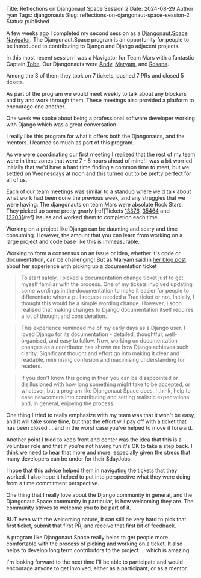 Title: Reflections on Djangonaut Space Session 2
Date: 2024-08-29
Author: ryan
Tags: djangonauts
Slug: reflections-on-djangonaut-space-session-2
Status: published

A few weeks ago I completed my second session as a [Djangonaut.Space](https://djangonaut.space/) [Navigator](https://github.com/djangonaut-space/program/blob/main/navigators.md). The Djangonaut.Space program is an opportunity for people to be introduced to contributing to Django and Django adjacent projects.

In this most recent session I was a Navigator for Team Mars with a fantastic Captain [Tobe](https://www.linkedin.com/in/emmanuel-katchy). Our Djangonauts were [Andy](https://softwarecrafts.uk/), [Maryam](https://www.linkedin.com/in/maryam-yusuf/), and [Rosana](https://rosanarufer.blogspot.com/).

Among the 3 of them they took on 7 tickets, pushed 7 PRs and closed 5 tickets.

As part of the program we would meet weekly to talk about any blockers and try and work through them. These meetings also provided a platform to encourage one another.

One week we spoke about being a professional software developer working with Django which was a great conversation.

I really like this program for what it offers both the Djangonauts, and the mentors. I learned so much as part of this program.

As we were coordinating our first meeting I realized that the rest of my team were in time zones that were 7 - 8 hours ahead of mine! I was a bit worried initially that we'd have a hard time finding a common time to meet, but we settled on Wednesdays at noon and this turned out to be pretty perfect for all of us.

Each of our team meetings was similar to a [standup](https://www.agile-academy.com/en/scrum-master/daily-standup/) where we'd talk about what work had been done the previous week, and any struggles that we were having. The djangonauts on team Mars were absolute Rock Stars. They picked up some pretty gnarly [ref]Tickets [13376](https://code.djangoproject.com/ticket/13376), [35464](https://code.djangoproject.com/ticket/35464) and [12203](https://code.djangoproject.com/ticket/12203)[/ref] issues and worked them to completion each time.

Working on a project like Django can be daunting and scary and time consuming. However, the amount that you can learn from working on a large project and code base like this is immeasurable.

Working to form a consensus on an issue or idea, whether it's code or documentation, can be challenging! But as Maryam said in [her blog post](https://maryam.hashnode.dev/contributing-to-django-with-djangonaut-space) about her experience with picking up a documentation ticket

> To start safely, I picked a documentation change ticket just to get myself familiar with the process. One of my tickets involved updating some wordings in the documentation to make it easier for people to differentiate when a pull request needed a Trac ticket or not. Initially, I thought this would be a simple wording change. However, I soon realised that making changes to Django documentation itself requires a lot of thought and consideration.

> This experience reminded me of my early days as a Django user. I loved Django for its documentation - detailed, thoughtful, well-organised, and easy to follow. Now, working on documentation changes as a contributor has shown me how Django achieves such clarity. Significant thought and effort go into making it clear and readable, minimising confusion and maximising understanding for readers.

> If you don't know this going in then you can be disappointed or disillusioned with how long something might take to be accepted, or whatever, but a program like Djangonaut Space does, I think, help to ease newcomers into contributing and setting realistic expectations and, in general, enjoying the process.

One thing I tried to really emphasize with my team was that it won't be easy, and it will take some time, but that the effort will pay off with a ticket that has been closed ... and in the worst case you've helped to move it forward.

Another point I tried to keep front and center was the idea that this is a volunteer role and that if you're not having fun it's OK to take a step back. I think we need to hear that more and more, especially given the stress that many developers can be under for their $dayJobs.

I hope that this advice helped them in navigating the tickets that they worked. I also hope it helped to put into perspective what they were doing from a time commitment perspective.

One thing that I really love about the Django community in general, and the Djangonaut.Space community in particular, is how welcoming they are. The community strives to welcome you to be part of it.

BUT even with the welcoming nature, it can still be very hard to pick that first ticket, submit that first PR, and receive that first bit of feedback.

A program like Djangonaut.Space really helps to get people more comfortable with the process of picking and working on a ticket. It also helps to develop long term contributors to the project ... which is amazing.

I'm looking forward to the next time I'll be able to participate and would encourage anyone to get involved, either as a participant, or as a mentor.
